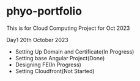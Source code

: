 # phyo-portfolio
This is for Cloud Computing Project for Oct 2023

Day1 20th October 2023
- Setting Up Domain and Certificate(In Progress)
- Setting base Angular Project(Done)
- Designing FE(In Progress)
- Setting Cloudfront(Not Started)
